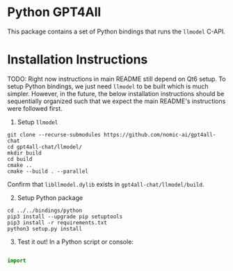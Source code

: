 # Python GPT4All

This package contains a set of Python bindings that runs the `llmodel` C-API.


# Installation Instructions

TODO: Right now instructions in main README still depend on Qt6 setup. To setup Python bindings, we just need `llmodel` to be built which is much simpler. However, in the future, the below installation instructions should be sequentially organized such that we expect the main README's instructions were followed first.

1. Setup `llmodel`

```
git clone --recurse-submodules https://github.com/nomic-ai/gpt4all-chat
cd gpt4all-chat/llmodel/
mkdir build
cd build
cmake ..
cmake --build . --parallel
```
Confirm that `libllmodel.dylib` exists in `gpt4all-chat/llmodel/build`.

2. Setup Python package

```
cd ../../bindings/python
pip3 install --upgrade pip setuptools
pip3 install -r requirements.txt
python3 setup.py install
```

3. Test it out! In a Python script or console:

```python

import 


```

